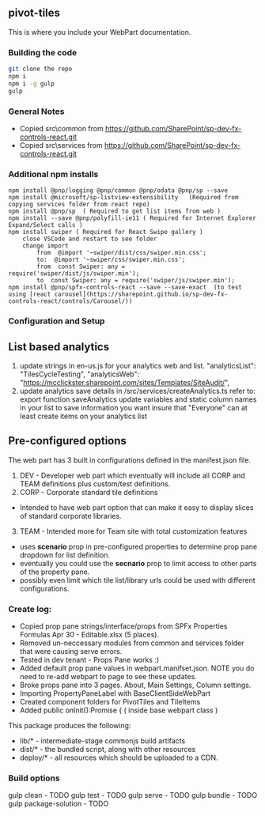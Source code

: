 ## pivot-tiles

This is where you include your WebPart documentation.

### Building the code

```bash
git clone the repo
npm i
npm i -g gulp
gulp
```

### General Notes
* Copied src\common from https://github.com/SharePoint/sp-dev-fx-controls-react.git
* Copied src\services from https://github.com/SharePoint/sp-dev-fx-controls-react.git

### Additional npm installs
```
npm install @pnp/logging @pnp/common @pnp/odata @pnp/sp --save
npm install @microsoft/sp-listview-extensibility   (Required from copying services folder from react repo)
npm install @pnp/sp  ( Required to get list items from web )
npm install --save @pnp/polyfill-ie11 ( Required for Internet Explorer Expand/Select calls )
npm install swiper ( Required for React Swipe gallery )
    close VSCode and restart to see folder
    change import 
        from  @import '~swiper/dist/css/swiper.min.css';
        to:  @import '~swiper/css/swiper.min.css';
        from  const Swiper: any = require('swiper/dist/js/swiper.min');
        to  const Swiper: any = require('swiper/js/swiper.min');
npm install @pnp/spfx-controls-react --save --save-exact  (to test using [react carousel](https://sharepoint.github.io/sp-dev-fx-controls-react/controls/Carousel/))

```
### Configuration and Setup
## List based analytics
1. update strings in en-us.js for your analytics web and list.
    "analyticsList": "TilesCycleTesting",
    "analyticsWeb": "https://mcclickster.sharepoint.com/sites/Templates/SiteAudit/",
2. update analytics save details in /src/services/createAnalytics.ts
    refer to: export function saveAnalytics
    update variables and static column names in your list to save information you want
    insure that "Everyone" can at least create items on your analytics list

## Pre-configured options
The web part has 3 built in configurations defined in the manifest.json file.
1. DEV - Developer web part which eventually will include all CORP and TEAM definitions plus custom/test definitions.
2. CORP - Corporate standard tile definitions
* Intended to have web part option that can make it easy to display slices of standard corporate libraries.
3. TEAM - Intended more for Team site with total customization features

* uses **scenario** prop in pre-configured properties to determine prop pane dropdown for list definition.
* eventually you could use the **secnario** prop to limit access to other parts of the property pane.
* possibly even limit which tile list/library urls could be used with different configurations.

### Create log:
* Copied prop pane strings/interface/props from SPFx Properties Formulas Apr 30 - Editable.xlsx (5 places).
* Removed un-neccessary modules from common and services folder that were causing serve errors.
* Tested in dev tenant - Props Pane works :)
* Added default prop pane values in webpart.manifset.json.  NOTE you do need to re-add webpart to page to see these updates.
* Broke props pane into 3 pages.  About, Main Settings, Column settings.
* Importing PropertyPaneLabel with BaseClientSideWebPart
* Created component folders for PivotTiles and TileItems
* Added public onInit():Promise<void> {  ( inside base webpart class )

This package produces the following:

* lib/* - intermediate-stage commonjs build artifacts
* dist/* - the bundled script, along with other resources
* deploy/* - all resources which should be uploaded to a CDN.

### Build options

gulp clean - TODO
gulp test - TODO
gulp serve - TODO
gulp bundle - TODO
gulp package-solution - TODO
